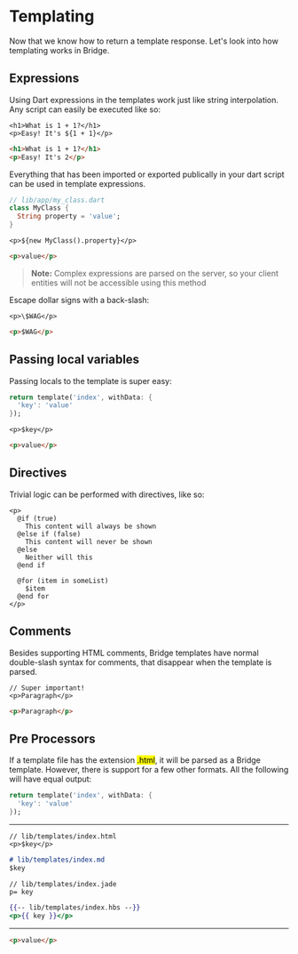 # Templating
<p class='lead'>
Now that we know how to return a template response. Let's look into how templating works in Bridge.
</p>

## Expressions
Using Dart expressions in the templates work just like string interpolation. Any script can easily be executed like so:

```bridgehtml
<h1>What is 1 + 1?</h1>
<p>Easy! It's ${1 + 1}</p>
```
```html
<h1>What is 1 + 1?</h1>
<p>Easy! It's 2</p>
```

Everything that has been imported or exported publically in your dart script can be used in template expressions.

```dart
// lib/app/my_class.dart
class MyClass {
  String property = 'value';
}
```
```bridgehtml
<p>${new MyClass().property}</p>
```
```html
<p>value</p>
```

> **Note:** Complex expressions are parsed on the server, so your client entities will not be accessible using this
method

Escape dollar signs with a back-slash:

```bridgehtml
<p>\$WAG</p>
```
```html
<p>$WAG</p>
```

## Passing local variables
Passing locals to the template is super easy:

```dart
return template('index', withData: {
  'key': 'value'
});
```
```bridgehtml
<p>$key</p>
```
```html
<p>value</p>
```

## Directives
Trivial logic can be performed with directives, like so:
```bridgehtml
<p>
  @if (true)
    This content will always be shown
  @else if (false)
    This content will never be shown
  @else
    Neither will this
  @end if
  
  @for (item in someList)
    $item
  @end for
</p>
```

## Comments
Besides supporting HTML comments, Bridge templates have normal double-slash syntax for comments, that disappear when
the template is parsed.
```bridgehtml
// Super important!
<p>Paragraph</p>
```
```html
<p>Paragraph</p>
```

## Pre Processors
If a template file has the extension <mark>.html</mark>, it will be parsed as a Bridge template. However, there is
support for a few other formats. All the following will have equal output:

```dart
return template('index', withData: {
  'key': 'value'
});
```

---

```bridgehtml
// lib/templates/index.html
<p>$key</p>
```
```md
# lib/templates/index.md
$key
```
```jade
// lib/templates/index.jade
p= key
```
```hbs
{{-- lib/templates/index.hbs --}}
<p>{{ key }}</p>
```

---

```html
<p>value</p>
```